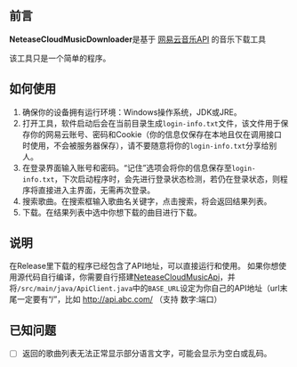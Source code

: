## 前言

**NeteaseCloudMusicDownloader**是基于 [网易云音乐API](https://gitlab.com/Binaryify/neteasecloudmusicapi) 的音乐下载工具

该工具只是一个简单的程序。

## 如何使用

1. 确保你的设备拥有运行环境：Windows操作系统，JDK或JRE。
2. 打开工具，软件启动后会在当前目录生成`login-info.txt`文件，该文件用于保存你的网易云账号、密码和Cookie（你的信息仅保存在本地且仅在调用接口时使用，不会被服务器保存），请不要随意将你的`login-info.txt`分享给别人。
3. 在登录界面输入账号和密码。“记住”选项会将你的信息保存至`login-info.txt`，下次启动程序时，会先进行登录状态检测，若仍在登录状态，则程序将直接进入主界面，无需再次登录。
4. 搜索歌曲。在搜索框输入歌曲名关键字，点击搜索，将会返回结果列表。
5. 下载。在结果列表中选中你想下载的曲目进行下载。

## 说明

在Release里下载的程序已经包含了API地址，可以直接运行和使用。
如果你想使用源代码自行编译，你需要自行搭建[NeteaseCloudMusicApi](https://gitlab.com/Binaryify/neteasecloudmusicapi)，并将`/src/main/java/ApiClient.java`中的`BASE_URL`设定为你自己的API地址（url末尾一定要有“/”，比如 http://api.abc.com/ （支持 数字:端口）

## 已知问题

- [ ] 返回的歌曲列表无法正常显示部分语言文字，可能会显示为空白或乱码。

